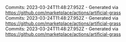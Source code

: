 Commits: 2023-03-24T11:48:27.952Z - Generated via https://github.com/marketplace/actions/artificial-grass
<br>
Commits: 2023-03-24T11:48:27.952Z - Generated via https://github.com/marketplace/actions/artificial-grass
<br>
Commits: 2023-03-24T11:48:27.952Z - Generated via https://github.com/marketplace/actions/artificial-grass
<br>
